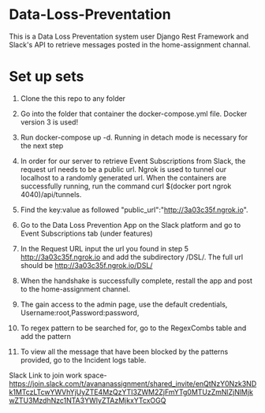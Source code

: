 # Data-Loss-Preventation

This is a Data Loss Preventation system user Django Rest Framework and Slack's API to retrieve messages posted in the home-assignment channal.

# Set up sets

1) Clone the this repo to any folder

2) Go into the folder that container the docker-compose.yml file. Docker version 3 is used!

3) Run docker-compose up -d. Running in detach mode is necessary for the next step

4) In order for our server to retrieve Event Subscriptions from Slack, the request url needs to be a public url. Ngrok is used to tunnel our localhost to a randomly generated url. When the containers are successfully running, run the command curl $(docker port ngrok 4040)/api/tunnels.

5) Find the key:value as followed "public_url":"http://3a03c35f.ngrok.io".

6) Go to the Data Loss Prevention App on the Slack platform and go to Event Subscriptions tab (under features)

7) In the Request URL input the url you found in step 5 http://3a03c35f.ngrok.io and add the subdirectory /DSL/. The full url should be http://3a03c35f.ngrok.io/DSL/

8) When the handshake is successfully complete, restall the app and post to the home-assignment channel.

9) The gain access to the admin page, use the default credentials, Username:root,Password:password,

10) To regex pattern to be searched for, go to the RegexCombs table and add the pattern

11) To view all the message that have been blocked by the patterns provided, go to the Incident logs table.


Slack Link to join work space- https://join.slack.com/t/avananassignment/shared_invite/enQtNzY0Nzk3NDk1MTczLTcwYWVhYjUyZTE4MzQzYTI3ZWM2ZjFmYTg0MTUzZmNlZjNlMjkwZTU3MzdhNzc1NTA3YWIyZTAzMjkxYTcxOGQ
